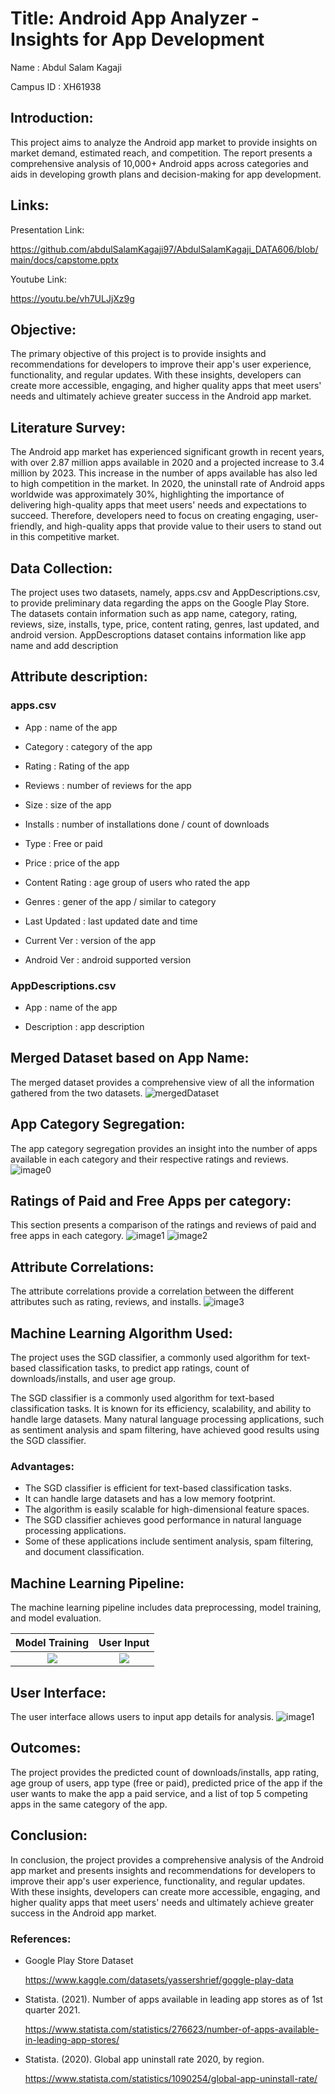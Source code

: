 # Title: Android App Analyzer - Insights for App Development

Name : Abdul Salam Kagaji

Campus ID : XH61938

  
## Introduction:
This project aims to analyze the Android app market to provide insights on market demand, estimated reach, and competition. The report presents a comprehensive analysis of 10,000+ Android apps across categories and aids in developing growth plans and decision-making for app development.


## Links:

Presentation Link:

https://github.com/abdulSalamKagaji97/AbdulSalamKagaji_DATA606/blob/main/docs/capstome.pptx

Youtube Link:

https://youtu.be/vh7ULJjXz9g

## Objective:
The primary objective of this project is to provide insights and recommendations for developers to improve their app's user experience, functionality, and regular updates. With these insights, developers can create more accessible, engaging, and higher quality apps that meet users' needs and ultimately achieve greater success in the Android app market.

## Literature Survey:
The Android app market has experienced significant growth in recent years, with over 2.87 million apps available in 2020 and a projected increase to 3.4 million by 2023. This increase in the number of apps available has also led to high competition in the market. In 2020, the uninstall rate of Android apps worldwide was approximately 30%, highlighting the importance of delivering high-quality apps that meet users' needs and expectations to succeed. Therefore, developers need to focus on creating engaging, user-friendly, and high-quality apps that provide value to their users to stand out in this competitive market.

## Data Collection:
The project uses two datasets, namely, apps.csv and AppDescriptions.csv, to provide preliminary data regarding the apps on the Google Play Store. The datasets contain information such as app name, category, rating, reviews, size, installs, type, price, content rating, genres, last updated, and android version. AppDescroptions dataset contains information like app name and add description

## Attribute description:

  ### apps.csv

  - App 	: name of the app

  - Category 	: category of the app

  - Rating 	: Rating of the app

  - Reviews 	: number of reviews for the app

  - Size 	: size of the app

  - Installs 	: number of installations done / count of downloads

  - Type 	: Free or paid

  - Price 	: price of the app

  - Content Rating : age group of users who rated the app

  - Genres 	: gener of the app / similar to category

  - Last Updated 	: last updated date and time

  - Current Ver 	: version of the app

  - Android Ver 	: android supported version

  ### AppDescriptions.csv

  - App : name of the app

  - Description : app description


## Merged Dataset based on App Name:
The merged dataset provides a comprehensive view of all the information gathered from the two datasets.
![mergedDataset](https://github.com/abdulSalamKagaji97/AbdulSalamKagaji_DATA606/blob/main/docs/images/mergedDataset.png)

## App Category Segregation:
The app category segregation provides an insight into the number of apps available in each category and their respective ratings and reviews.
![image0](https://github.com/abdulSalamKagaji97/AbdulSalamKagaji_DATA606/blob/main/docs/images/piegraph.png)

## Ratings of Paid and Free Apps per category:
This section presents a comparison of the ratings and reviews of paid and free apps in each category.
![image1](https://github.com/abdulSalamKagaji97/AbdulSalamKagaji_DATA606/blob/main/docs/images/bargraph1.png)
![image2](https://github.com/abdulSalamKagaji97/AbdulSalamKagaji_DATA606/blob/main/docs/images/bargraph2.png)

## Attribute Correlations:
The attribute correlations provide a correlation between the different attributes such as rating, reviews, and installs.
![image3](https://github.com/abdulSalamKagaji97/AbdulSalamKagaji_DATA606/blob/main/docs/images/correlations.png)

## Machine Learning Algorithm Used:
The project uses the SGD classifier, a commonly used algorithm for text-based classification tasks, to predict app ratings, count of downloads/installs, and user age group.

The SGD classifier is a commonly used algorithm for text-based classification tasks. It is known for its efficiency, scalability, and ability to handle large datasets. Many natural language processing applications, such as sentiment analysis and spam filtering, have achieved good results using the SGD classifier.

  ### Advantages:
  - The SGD classifier is efficient for text-based classification tasks.
  - It can handle large datasets and has a low memory footprint.
  - The algorithm is easily scalable for high-dimensional feature spaces.
  - The SGD classifier achieves good performance in natural language processing applications.
  - Some of these applications include sentiment analysis, spam filtering, and document classification.

## Machine Learning Pipeline:
The machine learning pipeline includes data preprocessing, model training, and model evaluation.
 

Model Training            |  User Input
:-------------------------:|:-------------------------:
![](https://github.com/abdulSalamKagaji97/AbdulSalamKagaji_DATA606/blob/main/docs/images/pipeline2.jpg)  |  ![](https://github.com/abdulSalamKagaji97/AbdulSalamKagaji_DATA606/blob/main/docs/images/pipeline1.jpg)

## User Interface:
The user interface allows users to input app details for analysis.
![image1](https://github.com/abdulSalamKagaji97/AbdulSalamKagaji_DATA606/blob/main/docs/images/home.png)

## Outcomes:
The project provides the predicted count of downloads/installs, app rating, age group of users, app type (free or paid), predicted price of the app if the user wants to make the app a paid service, and a list of top 5 competing apps in the same category of the app.

## Conclusion:
In conclusion, the project provides a comprehensive analysis of the Android app market and presents insights and recommendations for developers to improve their app's user experience, functionality, and regular updates. With these insights, developers can create more accessible, engaging, and higher quality apps that meet users' needs and ultimately achieve greater success in the Android app market.

### References:
- Google Play Store Dataset

  https://www.kaggle.com/datasets/yassershrief/goggle-play-data
  
- Statista. (2021). Number of apps available in leading app stores as of 1st quarter 2021. 

  https://www.statista.com/statistics/276623/number-of-apps-available-in-leading-app-stores/

- Statista. (2020). Global app uninstall rate 2020, by region. 
  
  https://www.statista.com/statistics/1090254/global-app-uninstall-rate/
